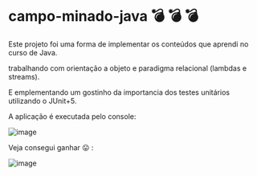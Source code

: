 # campo-minado-java :bomb: :bomb: :bomb:

Este projeto foi uma forma de implementar os conteúdos que aprendi no curso de Java.

trabalhando com orientação a objeto e paradigma relacional (lambdas e streams).

E emplementando um gostinho da importancia dos testes unitários utilizando o JUnit+5.

A aplicação é executada pelo console: 

![image](https://user-images.githubusercontent.com/23271567/184985895-7a1f4707-7d3a-4d8e-ba3d-f998137ce73f.png)

Veja consegui ganhar 	:stuck_out_tongue: :

![image](https://user-images.githubusercontent.com/23271567/184986820-d62e14b3-0f96-4468-a92d-d1faaf16ac64.png)
